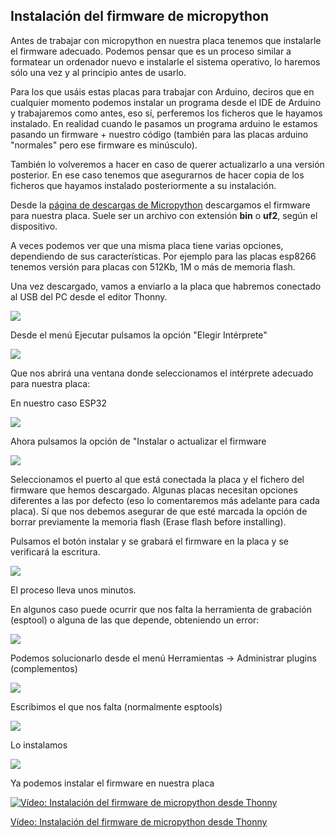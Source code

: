 ## Instalación del firmware de micropython

Antes de trabajar con micropython en nuestra placa tenemos que instalarle el firmware adecuado. Podemos pensar que es un proceso similar a formatear un ordenador nuevo e instalarle el sistema operativo, lo haremos sólo una vez y al principio antes de usarlo.

Para los que usáis estas placas para trabajar con  Arduino, deciros que en cualquier momento podemos instalar un programa desde el IDE de Arduino y trabajaremos como antes, eso sí, perferemos los ficheros que le hayamos instalado. En realidad cuando le pasamos un programa arduino le estamos pasando un firmware + nuestro código (también para las placas arduino "normales" pero ese firmware es minúsculo).

También lo volveremos a hacer en caso de querer actualizarlo a una versión posterior. En ese caso tenemos que asegurarnos de hacer copia de los ficheros que hayamos instalado posteriormente a su instalación.

Desde la [página de descargas de Micropython](https://microptyhon.org/download/) descargamos el firmware para nuestra placa. Suele ser un archivo con extensión **bin** o **uf2**, según el dispositivo.

A veces podemos ver que una misma placa tiene varias opciones, dependiendo de sus características. Por ejemplo para las placas esp8266 tenemos versión para placas con 512Kb, 1M o más de memoria flash.

Una vez descargado, vamos a enviarlo a la placa que habremos conectado al USB del PC desde el editor Thonny.

![](./images/thonny_Seleccionar_interprete.png)

Desde el menú Ejecutar pulsamos la opción "Elegir Intérprete"

![](./images/thonny_interpretes.png)

Que nos abrirá una ventana donde seleccionamos el intérprete adecuado para nuestra placa:

En nuestro caso ESP32

![](./images/thonny_seleccion_interprete.png)

Ahora pulsamos la opción de "Instalar o actualizar el firmware

![](./images/thonny_upload_micropython_firmware.png)

Seleccionamos el puerto al que está conectada la placa y el fichero del firmware que hemos descargado. Algunas placas necesitan opciones diferentes a las por defecto (eso lo comentaremos más adelante para cada placa). Sí que nos debemos asegurar de que esté marcada la opción de borrar previamente la memoria flash (Erase flash before installing).

Pulsamos el botón instalar y se grabará el firmware en la placa y se verificará la escritura.

![](./images/thonny_uploading_micropython_firmware.png)

El proceso lleva unos minutos.

En algunos caso puede ocurrir que nos falta la herramienta de grabación (esptool) o alguna de las que depende, obteniendo un error:

![](./images/thonny_error_esptools.png)

Podemos solucionarlo desde el menú Herramientas -> Administrar plugins (complementos)

![](./images/thonny_Install_module.png)

Escribimos el que nos falta (normalmente esptools)

![](./images/thonny_instalacion_esptools.png)

Lo instalamos

![](./images/thonny_instalada_esptools.png)

Ya podemos instalar el firmware en nuestra placa

[![Vídeo: Instalación del  firmware de micropython desde Thonny](https://img.youtube.com/vi/stet0c-Re_U/0.jpg)](https://drive.google.com/file/d/13jT3f-Rpg0B3hGgYMIPP_kP-4qlEFC0n/view?usp=sharing)


[Vídeo: Instalación del  firmware de micropython desde Thonny](https://drive.google.com/file/d/13jT3f-Rpg0B3hGgYMIPP_kP-4qlEFC0n/view?usp=sharing)

